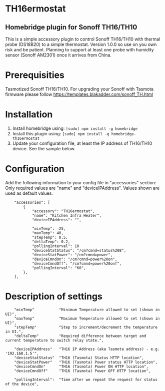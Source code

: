 # TH16ermostat 
## Homebridge plugin for Sonoff TH16/TH10

This is a simple accessory plugin to control Sonoff TH16/TH10 with thermal probe (DS18B20) to a simple thermostat.
Version 1.0.0 so use on you own risk and be patient. Planning to support at least one probe with humidity sensor (Sonoff AM2301) once it arrives from China.

# Prerequisities

Tasmotized Sonoff TH16/TH10. For upgrading your Sonoff with Tasmota firmware please follow 
https://templates.blakadder.com/sonoff_TH.html 

# Installation

1. Install homebridge using: `[sudo] npm install -g homebridge`
2. Install this plugin using: `[sudo] npm install -g homebridge-th16ermostat`
3. Update your configuration file, at least the IP address of TH16/TH10 device. See the sample below.

# Configuration

Add the following information to your config file in "accessories" section:
Only required values are "name" and "deviceIPAddress". Values shown are used as default values.

```
    "accessories": [
        {
            "accessory": "TH16ermostat",
            "name": "Kitchen Infra Heater",
            "deviceIPAddress": "",

            "minTemp": -25,
            "maxTemp": 40,
            "stepTemp": 0.5,
            "deltaTemp": 0.2,
            "pollingInterval": 10
            "deviceStatStatus": "/cm?cmnd=status%208",
            "deviceStatPower": "/cm?cmnd=power",
            "deviceCmndOn": "/cm?cmnd=power%20on",
            "deviceCmndOff": "/cm?cmnd=power%20onf",
            "pollingInterval": "60",
        },
    ],
```

# Description of settings

```
    "minTemp"           "Minimum Temperature allowed to set (shown in UI)",
    "maxTemp"           "Maximum Temperature allowed to set (shown in UI)",
    "stepTemp"          "Step to increment/decrement the temperature in UI.",
    "deltaTemp"         "Required difference between target and current temperature to switch relay state.",
 
    "deviceIPAddress"   "TH16 IP Address (aka Tasmota address) - e.g. '192.168.1.5'",
    "deviceStatStatus"  "TH16 (Tasmota) Status HTTP location",
    "deviceStatPower"   "TH16 (Tasmota) Power status HTTP location",
    "deviceCmndOn"      "TH16 (Tasmota) Power ON HTTP location",
    "deviceCmndOff"     "TH16 (Tasmota) Power OFF HTTP location",

    "pollingInterval":  "Time after we repeat the request for status of the device",
```
